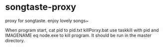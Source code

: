 # songtaste-proxy
proxy for songtaste. enjoy lovely songs~

When program start, cat pid to pid.txt
killPorxy.bat use taskkill with pid and IMAGENAME eq node.exe to kill program.
It should be run in the master directory.